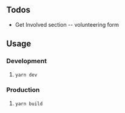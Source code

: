 ## Todos
- Get Involved section -- volunteering form
## Usage
### Development
1. `yarn dev`

### Production
1. `yarn build`